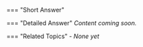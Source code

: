 
=== "Short Answer"
    

=== "Detailed Answer"
    _Content coming soon._

=== "Related Topics"
    - _None yet_
